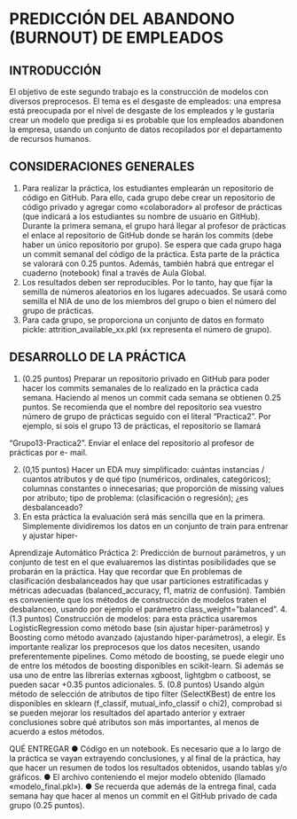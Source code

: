 # PREDICCIÓN DEL ABANDONO (BURNOUT) DE EMPLEADOS
## INTRODUCCIÓN

El objetivo de este segundo trabajo es la construcción de modelos con diversos preprocesos. El tema es el desgaste de empleados: una empresa está preocupada por el nivel 
de desgaste de los empleados y le gustaría crear un modelo que prediga si es probable que los empleados
abandonen la empresa, usando un conjunto de datos recopilados por el departamento de
recursos humanos.

## CONSIDERACIONES GENERALES
1. Para realizar la práctica, los estudiantes emplearán un repositorio de código en GitHub.
Para ello, cada grupo debe crear un repositorio de código privado y agregar como
«colaborador» al profesor de prácticas (que indicará a los estudiantes su nombre de
usuario en GitHub). Durante la primera semana, el grupo hará llegar al profesor de
prácticas el enlace al repositorio de GitHub donde se harán los commits (debe haber un
único repositorio por grupo). Se espera que cada grupo haga un commit semanal del
código de la práctica. Esta parte de la práctica se valorará con 0.25 puntos. Además,
también habrá que entregar el cuaderno (notebook) final a través de Aula Global.
2. Los resultados deben ser reproducibles. Por lo tanto, hay que fijar la semilla de
números aleatorios en los lugares adecuados. Se usará como semilla el NIA de uno de
los miembros del grupo o bien el número del grupo de prácticas.
3. Para cada grupo, se proporciona un conjunto de datos en formato pickle:
attrition_available_xx.pkl (xx representa el número de grupo).

## DESARROLLO DE LA PRÁCTICA
1. (0.25 puntos) Preparar un repositorio privado en GitHub para poder hacer los
commits semanales de lo realizado en la práctica cada semana. Haciendo al menos
un commit cada semana se obtienen 0.25 puntos. Se recomienda que el nombre del
repositorio sea vuestro número de grupo de prácticas seguido con el literal
“Practica2”. Por ejemplo, si sois el grupo 13 de prácticas, el repositorio se llamará

“Grupo13-Practica2”. Enviar el enlace del repositorio al profesor de prácticas por e-
mail.

2. (0,15 puntos) Hacer un EDA muy simplificado: cuántas instancias / cuantos
atributos y de qué tipo (numéricos, ordinales, categóricos); columnas constantes o
innecesarias; que proporción de missing values por atributo; tipo de problema:
(clasificación o regresión); ¿es desbalanceado?
3. En esta práctica la evaluación será más sencilla que en la primera. Simplemente
dividiremos los datos en un conjunto de train para entrenar y ajustar hiper-

Aprendizaje Automático
Práctica 2: Predicción de burnout
parámetros, y un conjunto de test en el que evaluaremos las distintas posibilidades
que se probarán en la práctica. Hay que recordar que En problemas de clasificación
desbalanceados hay que usar particiones estratificadas y métricas adecuadas
(balanced_accuracy, f1, matriz de confusión). También es conveniente que los
métodos de construcción de modelos traten el desbalanceo, usando por ejemplo
el parámetro class_weight=”balanced”.
4. (1.3 puntos) Construcción de modelos: para esta práctica usaremos
LogisticRegression como método base (sin ajustar hiper-parámetros) y Boosting
como método avanzado (ajustando hiper-parámetros), a elegir. Es importante
realizar los preprocesos que los datos necesiten, usando preferentemente
pipelines. Como método de boosting, se puede elegir uno de entre los métodos de
boosting disponibles en scikit-learn. Si además se usa uno de entre las librerías
externas xgboost, lightgbm o catboost, se pueden sacar +0.35 puntos adicionales.
5. (0.8 puntos) Usando algún método de selección de atributos de tipo filter
(SelectKBest) de entre los disponibles en sklearn (f_classif,
mutual_info_classif o chi2), comprobad si se pueden mejorar los resultados del
apartado anterior y extraer conclusiones sobre qué atributos son más importantes,
al menos de acuerdo a estos métodos.

QUÉ ENTREGAR
● Código en un notebook. Es necesario que a lo largo de la práctica se vayan extrayendo
conclusiones, y al final de la práctica, hay que hacer un resumen de todos los resultados
obtenidos, usando tablas y/o gráficos.
● El archivo conteniendo el mejor modelo obtenido (llamado «modelo_final.pkl»).
● Se recuerda que además de la entrega final, cada semana hay que hacer al menos un
commit en el GitHub privado de cada grupo (0.25 puntos).
